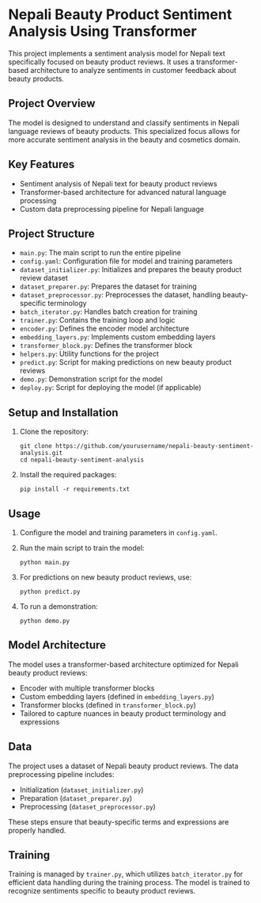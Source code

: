 # Nepali Beauty Product Sentiment Analysis Using Transformer

This project implements a sentiment analysis model for Nepali text specifically focused on beauty product reviews. It uses a transformer-based architecture to analyze sentiments in customer feedback about beauty products.

## Project Overview

The model is designed to understand and classify sentiments in Nepali language reviews of beauty products. This specialized focus allows for more accurate sentiment analysis in the beauty and cosmetics domain.

## Key Features

- Sentiment analysis of Nepali text for beauty product reviews
- Transformer-based architecture for advanced natural language processing
- Custom data preprocessing pipeline for Nepali language

## Project Structure

- `main.py`: The main script to run the entire pipeline
- `config.yaml`: Configuration file for model and training parameters
- `dataset_initializer.py`: Initializes and prepares the beauty product review dataset
- `dataset_preparer.py`: Prepares the dataset for training
- `dataset_preprocessor.py`: Preprocesses the dataset, handling beauty-specific terminology
- `batch_iterator.py`: Handles batch creation for training
- `trainer.py`: Contains the training loop and logic
- `encoder.py`: Defines the encoder model architecture
- `embedding_layers.py`: Implements custom embedding layers
- `transformer_block.py`: Defines the transformer block
- `helpers.py`: Utility functions for the project
- `predict.py`: Script for making predictions on new beauty product reviews
- `demo.py`: Demonstration script for the model
- `deploy.py`: Script for deploying the model (if applicable)

## Setup and Installation

1. Clone the repository:

   ```
   git clone https://github.com/yourusername/nepali-beauty-sentiment-analysis.git
   cd nepali-beauty-sentiment-analysis
   ```

2. Install the required packages:
   ```
   pip install -r requirements.txt
   ```

## Usage

1. Configure the model and training parameters in `config.yaml`.

2. Run the main script to train the model:

   ```
   python main.py
   ```

3. For predictions on new beauty product reviews, use:

   ```
   python predict.py
   ```

4. To run a demonstration:
   ```
   python demo.py
   ```

## Model Architecture

The model uses a transformer-based architecture optimized for Nepali beauty product reviews:

- Encoder with multiple transformer blocks
- Custom embedding layers (defined in `embedding_layers.py`)
- Transformer blocks (defined in `transformer_block.py`)
- Tailored to capture nuances in beauty product terminology and expressions

## Data

The project uses a dataset of Nepali beauty product reviews. The data preprocessing pipeline includes:

- Initialization (`dataset_initializer.py`)
- Preparation (`dataset_preparer.py`)
- Preprocessing (`dataset_preprocessor.py`)

These steps ensure that beauty-specific terms and expressions are properly handled.

## Training

Training is managed by `trainer.py`, which utilizes `batch_iterator.py` for efficient data handling during the training process. The model is trained to recognize sentiments specific to beauty product reviews.
